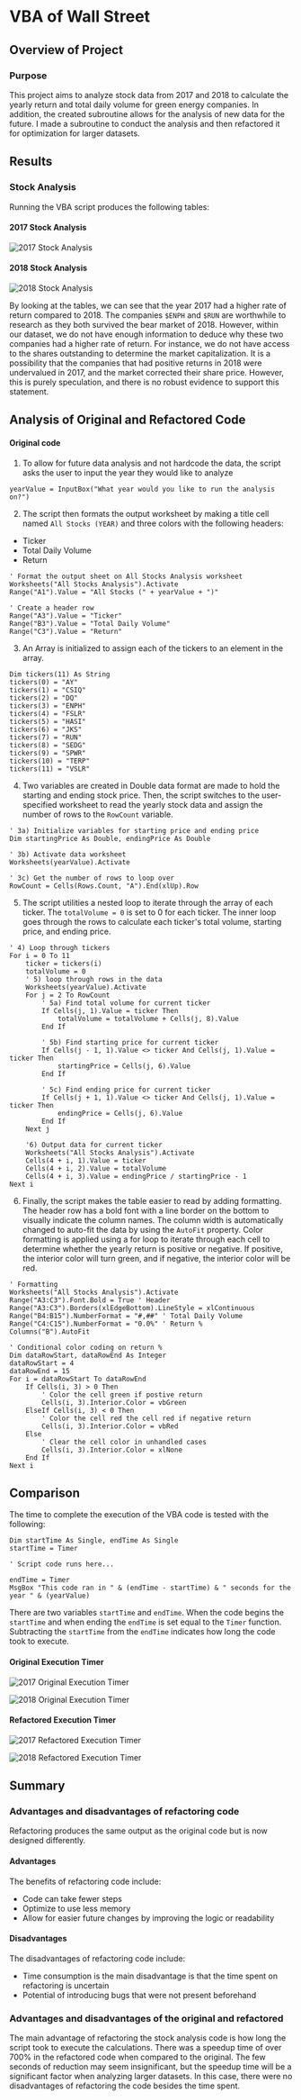 # VBA of Wall Street

## Overview of Project

### Purpose

This project aims to analyze stock data from 2017 and 2018 to calculate the yearly return and total daily volume for green energy companies. In addition, the created subroutine allows for the analysis of new data for the future. I made a subroutine to conduct the analysis and then refactored it for optimization for larger datasets.

## Results

### Stock Analysis

Running the VBA script produces the following tables:

#### 2017 Stock Analysis
 ![2017 Stock Analysis](https://github.com/matin-n/stock-analysis/blob/main/Resources/VBA_Challenge_2017_Results.png?raw=true)

#### 2018 Stock Analysis
 ![2018 Stock Analysis](https://github.com/matin-n/stock-analysis/blob/main/Resources/VBA_Challenge_2018_Results.png?raw=true)

By looking at the tables, we can see that the year 2017 had a higher rate of return compared to 2018. The companies `$ENPH` and `$RUN` are worthwhile to research as they both survived the bear market of 2018. However, within our dataset, we do not have enough information to deduce why these two companies had a higher rate of return. For instance, we do not have access to the shares outstanding to determine the market capitalization. It is a possibility that the companies that had positive returns in 2018 were undervalued in 2017, and the market corrected their share price. However, this is purely speculation, and there is no robust evidence to support this statement.


## Analysis of Original and Refactored Code

#### Original code

1. To allow for future data analysis and not hardcode the data, the script asks the user to input the year they would like to analyze

```vba
yearValue = InputBox("What year would you like to run the analysis on?")
```

2. The script then formats the output worksheet by making a title cell named `All Stocks (YEAR)` and three colors with the following headers:
- Ticker
- Total Daily Volume
- Return

```vba
' Format the output sheet on All Stocks Analysis worksheet
Worksheets("All Stocks Analysis").Activate
Range("A1").Value = "All Stocks (" + yearValue + ")"

' Create a header row
Range("A3").Value = "Ticker"
Range("B3").Value = "Total Daily Volume"
Range("C3").Value = "Return"
```

3. An Array is initialized to assign each of the tickers to an element in the array.

```vba
Dim tickers(11) As String
tickers(0) = "AY"
tickers(1) = "CSIQ"
tickers(2) = "DQ"
tickers(3) = "ENPH"
tickers(4) = "FSLR"
tickers(5) = "HASI"
tickers(6) = "JKS"
tickers(7) = "RUN"
tickers(8) = "SEDG"
tickers(9) = "SPWR"
tickers(10) = "TERP"
tickers(11) = "VSLR"
```

4. Two variables are created in Double data format are made to hold the starting and ending stock price. Then, the script switches to the user-specified worksheet to read the yearly stock data and assign the number of rows to the `RowCount` variable.

```vba
' 3a) Initialize variables for starting price and ending price
Dim startingPrice As Double, endingPrice As Double

' 3b) Activate data worksheet
Worksheets(yearValue).Activate

' 3c) Get the number of rows to loop over
RowCount = Cells(Rows.Count, "A").End(xlUp).Row
```

5. The script utilities a nested loop to iterate through the array of each ticker. The `totalVolume = 0` is set to 0 for each ticker. The inner loop goes through the rows to calculate each ticker's total volume, starting price, and ending price.

```vba
' 4) Loop through tickers
For i = 0 To 11
    ticker = tickers(i)
    totalVolume = 0
    ' 5) loop through rows in the data
    Worksheets(yearValue).Activate
    For j = 2 To RowCount
        ' 5a) Find total volume for current ticker
        If Cells(j, 1).Value = ticker Then
            totalVolume = totalVolume + Cells(j, 8).Value
        End If

        ' 5b) Find starting price for current ticker
        If Cells(j - 1, 1).Value <> ticker And Cells(j, 1).Value = ticker Then
            startingPrice = Cells(j, 6).Value
        End If

        ' 5c) Find ending price for current ticker
        If Cells(j + 1, 1).Value <> ticker And Cells(j, 1).Value = ticker Then
            endingPrice = Cells(j, 6).Value
        End If
    Next j

    '6) Output data for current ticker
    Worksheets("All Stocks Analysis").Activate
    Cells(4 + i, 1).Value = ticker
    Cells(4 + i, 2).Value = totalVolume
    Cells(4 + i, 3).Value = endingPrice / startingPrice - 1
Next i
```

6. Finally, the script makes the table easier to read by adding formatting. The header row has a bold font with a line border on the bottom to visually indicate the column names. The column width is automatically changed to auto-fit the data by using the `AutoFit` property. Color formatting is applied using a for loop to iterate through each cell to determine whether the yearly return is positive or negative. If positive, the interior color will turn green, and if negative, the interior color will be red.

```vba
' Formatting
Worksheets("All Stocks Analysis").Activate
Range("A3:C3").Font.Bold = True ' Header
Range("A3:C3").Borders(xlEdgeBottom).LineStyle = xlContinuous
Range("B4:B15").NumberFormat = "#,##" ' Total Daily Volume
Range("C4:C15").NumberFormat = "0.0%" ' Return %
Columns("B").AutoFit

' Conditional color coding on return %
Dim dataRowStart, dataRowEnd As Integer
dataRowStart = 4
dataRowEnd = 15
For i = dataRowStart To dataRowEnd
    If Cells(i, 3) > 0 Then
        ' Color the cell green if postive return
        Cells(i, 3).Interior.Color = vbGreen
    ElseIf Cells(i, 3) < 0 Then
        ' Color the cell red the cell red if negative return
        Cells(i, 3).Interior.Color = vbRed
    Else
        ' Clear the cell color in unhandled cases
        Cells(i, 3).Interior.Color = xlNone
    End If
Next i
```

## Comparison

The time to complete the execution of the VBA code is tested with the following:

```vba
Dim startTime As Single, endTime As Single
startTime = Timer

' Script code runs here...

endTime = Timer
MsgBox "This code ran in " & (endTime - startTime) & " seconds for the year " & (yearValue)
```

There are two variables `startTime` and `endTime`. When the code begins the `startTime` and when ending the `endTime` is set equal to the `Timer` function. Subtracting the `startTime` from the `endTime` indicates how long the code took to execute.


#### Original Execution Timer

 ![2017 Original Execution Timer](https://github.com/matin-n/stock-analysis/blob/main/Resources/VBA_Challenge_Original_Time_2017.png?raw=true)

 ![2018 Original Execution Timer](https://github.com/matin-n/stock-analysis/blob/main/Resources/VBA_Challenge_Original_Time_2018.png?raw=true)

#### Refactored Execution Timer

![2017 Refactored Execution Timer](https://github.com/matin-n/stock-analysis/blob/main/Resources/VBA_Challenge_Refactored_2017.png?raw=true)

![2018 Refactored Execution Timer](https://github.com/matin-n/stock-analysis/blob/main/Resources/VBA_Challenge_Refactored_2018.png?raw=true)

## Summary

### Advantages and disadvantages of refactoring code

Refactoring produces the same output as the original code but is now designed differently.

#### Advantages

The benefits of refactoring code include:

* Code can take fewer steps
* Optimize to use less memory
* Allow for easier future changes by improving the logic or readability

#### Disadvantages

The disadvantages of refactoring code include:

* Time consumption is the main disadvantage is that the time spent on refactoring is uncertain
* Potential of introducing bugs that were not present beforehand

### Advantages and disadvantages of the original and refactored

The main advantage of refactoring the stock analysis code is how long the script took to execute the calculations. There was a speedup time of over 700% in the refactored code when compared to the original. The few seconds of reduction may seem insignificant, but the speedup time will be a significant factor when analyzing larger datasets. In this case, there were no disadvantages of refactoring the code besides the time spent.